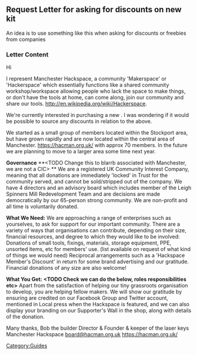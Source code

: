 Request Letter for asking for discounts on new kit
--------------------------------------------------

An idea is to use something like this when asking for discounts or
freebies from companies

### Letter Content

Hi **<XXXX>**

I represent Manchester Hackspace, a community 'Makerspace' or
'Hackerspace' which essentially functions like a shared community
workshop/workspace allowing people who lack the space to make things, or
don't have the tools at home, can come along, join our community and
share our tools. <http://en.wikipedia.org/wiki/Hackerspace>.

We're currently interested in purchasing a new **<XXXX>**.
I was wondering if it would be possible to source any discounts in
relation to the above.

We started as a small group of members located within the Stockport
area, but have grown rapidly and are now located within the central area
of Manchester. <https://hacman.org.uk/> with approx 70 members. In the
future we are planning to move to a larger area some time next year.

**Governance**
**&lt;TODO Change this to blarrb associated with Manchester, we are not
a CIC&gt;
** We are a registered UK Community Interest Company, meaning that all
donations are immediately 'locked' in Trust for the community served,
and cannot be sold/stripped out of the company. We have 4 directors and
an advisory board which includes member of the Leigh Spinners Mill
Redevelopment Team and are decisions are made democratically by our
65-person strong community. We are non-profit and all time is
voluntarily donated.

**What We Need:**
We are approaching a range of enterprises such as yourselves, to ask for
support for our important community. There are a variety of ways that
organisations can contribute, depending on their size, financial
resources, and degree to which they would like to be involved: Donations
of small tools, fixings, materials, storage equipment, PPE, unsorted
items, etc for members' use. (list available on request of what kind of
things we would need) Reciprocal arrangements such as a 'Hackspace
Member's Discount' in return for some brand advertising and our
gratitude.
Financial donations of any size are also welcome!

**What You Get:**
**&lt;TODO Check we can do the below, roles responsibilities etc&gt;**
Apart from the satisfaction of helping our tiny grassroots organisation
to develop, you are helping fellow makers. We will show our gratitude by
ensuring **<XXXX>** are credited on our Facebook Group and Twitter
account, mentioned in Local press when the Hackspace is featured, and we
can also display your branding on our Supporter's Wall in the shop,
along with details of the donation.

Many thanks,
Bob the builder
Director & Founder & keeper of the laser keys
Manchester Hackspace
**<TODO Company number>**
board@hacman.org.uk
<https://hacman.org.uk/>

[Category:Guides](Category:Guides "wikilink")